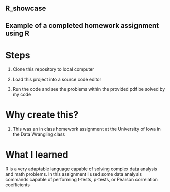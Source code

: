 ## R_showcase
Example of a completed homework assignment using R 
---
# Steps
1. Clone this repository to local computer

2. Load this project into a source code editor

3. Run the code and see the problems within the provided pdf be solved by my code

# Why create this?
1. This was an in class homework assignment at the University of Iowa in the Data Wrangling class

# What I learned
R is a very adaptable language capable of solving complex data analysis and math problems. In this assignment I used some data analysis commands capable of performing t-tests, p-tests, or Pearson correlation coefficients
